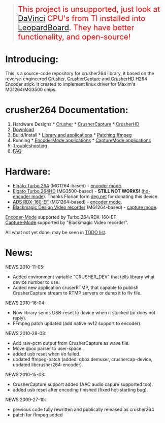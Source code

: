 <blockquote><font color='red' size='5'>This project is unsupported, just look at <a href='http://focus.ti.com/paramsearch/docs/parametricsearch.tsp?family=dsp&sectionId=2&tabId=1852&familyId=1300'>DaVinci</a> CPU's from TI installed into <a href='http://designsomething.org/leopardboard/default.aspx'>LeopardBoard</a>. They have better functionality, and open-source!</font></blockquote>

# Introducing: #

This is a source-code repository for crusher264 library, it based on the reverse-engineered [Crusher](Crusher.md), [CrusherCapture](CrusherCapture.md) and [CrusherHD](CrusherHD.md) H264 Encoder stick. It created to implement linux driver for Maxim's MG1264/MG3500 chips.


# crusher264 Documentation: #

  1. Hardware Designs
    * [Crusher](Crusher.md)
    * [CrusherCapture](CrusherCapture.md)
    * [CrusherHD](CrusherHD.md)
  1. [Download](Download.md)
  1. Build/Install
    * [Library and applications](Install.md)
    * [Patching ffmpeg](ffmpeg.md)
  1. Running
    * [EncoderMode applications](EncoderModeApp.md)
    * [CaptureMode applications](CaptureModeApp.md)
  1. [Troubleshooting](http://code.google.com/p/crusher264/issues/list)
  1. [FAQ](FAQ.md)



# Hardware: #

  * [Elgato Turbo.264](http://www.elgato.com/elgato/int/mainmenu/products/Accessories/Turbo264/product1.en.html) (MG1264-based) - [encoder mode](Crusher.md).
  * [Elgato Turbo.264HD](http://www.elgato.com/elgato/int/mainmenu/products/Accessories/Turbo264HD/product1.en.html) (MG3500-based) - **STILL NOT WORKS!** ([hd-encoder mode](CrusherHD.md)). Thanks Florian form [deg.net](http://deg.net) for donating this device.
  * [ADS RDX-160-EF](http://adstechnologies.com/index.php?main_page=product_info&cPath=3&products_id=13) (MG1264-based) - [encoder mode](Crusher.md).
  * [Blackmagic Design Video recorder](http://www.blackmagic-design.com/products/videorecorder/) (MG1264-based) - [capture mode](CrusherCapture.md).


[Encoder-Mode](Crusher.md) supported by Turbo.264/RDX-160-EF<br />
[Capture-Mode](CrusherCapture.md) supported by "Blackmagic Video recorder".

All what not yet done, may be seen in [TODO list](TODO.md).





# News: #

NEWS 2010-11-05:

  * Added environment variable "CRUSHER\_DEV" that tells library what device number to use.
  * Added new application cruserRTMP, that capable to publish CrusherCapture stream to RTMP servers or dump it to flv file.

NEWS 2010-16-04:

  * Now library sends USB-reset to device when it stucked (or does not reply).
  * FFmpeg patch updated (add native nv12 support to encoder).

NEWS 2010-28-03:

  * Add raw-pcm output from CrusherCapture as wave file.
  * Move qbox parser to user-space.
  * added usb reset when i/o failed.
  * updated ffmpeg-patch (added: qbox demuxer, crushercap-device, updated libcrusher264-encoder).

NEWS 2010-15-03:

  * CrusherCapture support added (AAC audio capure supported too).
  * added usb reset after encoding finished (fixed hot-starting bug).

NEWS 2009-27-10:

  * previous code fully rewritten and publically released as crusher264
  * patch for ffmpeg added

